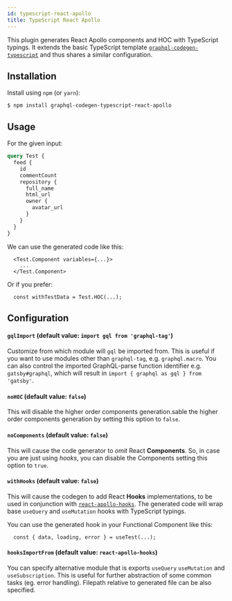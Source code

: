 ```yaml
---
id: typescript-react-apollo
title: TypeScript React Apollo
---
```


This plugin generates React Apollo components and HOC with TypeScript typings. It extends the basic TypeScript template [`graphql-codegen-typescript`](typescript-typings) and thus shares a similar configuration.

## Installation

Install using `npm` (or `yarn`):

    $ npm install graphql-codegen-typescript-react-apollo

## Usage

For the given input:

```graphql
query Test {
  feed {
    id
    commentCount
    repository {
      full_name
      html_url
      owner {
        avatar_url
      }
    }
  }
}
```

We can use the generated code like this:

```tsx
  <Test.Component variables={...}>
    ...
  </Test.Component>
```

Or if you prefer:

```tsx
  const withTestData = Test.HOC(...);
```

## Configuration

#### `gqlImport` (default value: `import gql from 'graphql-tag'`)

Customize from which module will `gql` be imported from. This is useful if you want to use modules other than `graphql-tag`, e.g. `graphql.macro`. You can also control the imported GraphQL-parse function identifier e.g. `gatsby#graphql`, which will result in `import { graphql as gql } from 'gatsby'`.

#### `noHOC` (default value: `false`)

This will disable the higher order components generation.sable the higher order components generation by setting this option to `false`.

#### `noComponents` (default value: `false`)

This will cause the code generator to _omit_ React **Components**. So, in case you are just using _hooks_, you can disable the Components setting this option to `true`.

#### `withHooks` (default value: `false`)

This will cause the codegen to add React **Hooks** implementations, to be used in conjunction with [`react-apollo-hooks`](https://github.com/trojanowski/react-apollo-hooks). The generated code will wrap base `useQuery` and `useMutation` hooks with TypeScript typings.

You can use the generated hook in your Functional Component like this:

```tsx
  const { data, loading, error } = useTest(...);
```

#### `hooksImportFrom` (default value: `react-apollo-hooks`)

You can specify alternative module that is exports `useQuery` `useMutation` and `useSubscription`. This is useful for further abstraction of some common tasks (eg. error handling). Filepath relative to generated file can be also specified.
